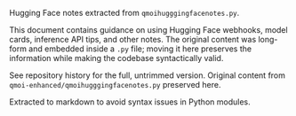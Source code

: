 Hugging Face notes extracted from `qmoihugggingfacenotes.py`.

This document contains guidance on using Hugging Face webhooks, model cards,
inference API tips, and other notes. The original content was long-form and
embedded inside a `.py` file; moving it here preserves the information while
making the codebase syntactically valid.

See repository history for the full, untrimmed version.
Original content from `qmoi-enhanced/qmoihugggingfacenotes.py` preserved here.

Extracted to markdown to avoid syntax issues in Python modules.
